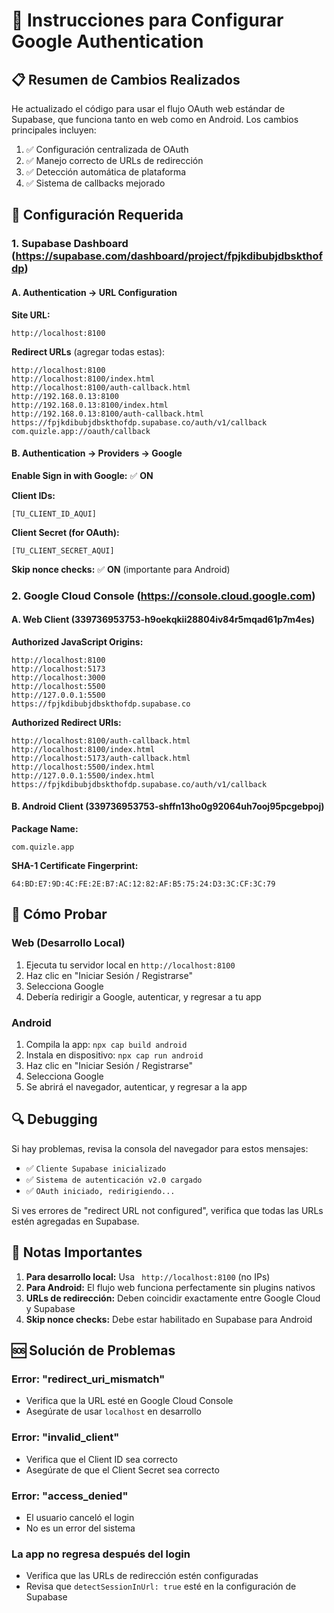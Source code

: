 # 🔐 Instrucciones para Configurar Google Authentication

## 📋 Resumen de Cambios Realizados

He actualizado el código para usar el flujo OAuth web estándar de Supabase, que funciona tanto en web como en Android. Los cambios principales incluyen:

1. ✅ Configuración centralizada de OAuth
2. ✅ Manejo correcto de URLs de redirección
3. ✅ Detección automática de plataforma
4. ✅ Sistema de callbacks mejorado

## 🔧 Configuración Requerida

### 1. **Supabase Dashboard** (https://supabase.com/dashboard/project/fpjkdibubjdbskthofdp)

#### A. Authentication → URL Configuration

**Site URL:**
```
http://localhost:8100
```

**Redirect URLs** (agregar todas estas):
```
http://localhost:8100
http://localhost:8100/index.html
http://localhost:8100/auth-callback.html
http://192.168.0.13:8100
http://192.168.0.13:8100/index.html
http://192.168.0.13:8100/auth-callback.html
https://fpjkdibubjdbskthofdp.supabase.co/auth/v1/callback
com.quizle.app://oauth/callback
```

#### B. Authentication → Providers → Google

**Enable Sign in with Google:** ✅ **ON**

**Client IDs:**
```
[TU_CLIENT_ID_AQUI]
```

**Client Secret (for OAuth):**
```
[TU_CLIENT_SECRET_AQUI]
```

**Skip nonce checks:** ✅ **ON** (importante para Android)

### 2. **Google Cloud Console** (https://console.cloud.google.com)

#### A. Web Client (339736953753-h9oekqkii28804iv84r5mqad61p7m4es)

**Authorized JavaScript Origins:**
```
http://localhost:8100
http://localhost:5173
http://localhost:3000
http://localhost:5500
http://127.0.0.1:5500
https://fpjkdibubjdbskthofdp.supabase.co
```

**Authorized Redirect URIs:**
```
http://localhost:8100/auth-callback.html
http://localhost:8100/index.html
http://localhost:5173/auth-callback.html
http://localhost:5500/index.html
http://127.0.0.1:5500/index.html
https://fpjkdibubjdbskthofdp.supabase.co/auth/v1/callback
```

#### B. Android Client (339736953753-shffn13ho0g92064uh7ooj95pcgebpoj)

**Package Name:**
```
com.quizle.app
```

**SHA-1 Certificate Fingerprint:**
```
64:BD:E7:9D:4C:FE:2E:B7:AC:12:82:AF:B5:75:24:D3:3C:CF:3C:79
```

## 🚀 Cómo Probar

### Web (Desarrollo Local)
1. Ejecuta tu servidor local en `http://localhost:8100`
2. Haz clic en "Iniciar Sesión / Registrarse"
3. Selecciona Google
4. Debería redirigir a Google, autenticar, y regresar a tu app

### Android
1. Compila la app: `npx cap build android`
2. Instala en dispositivo: `npx cap run android`
3. Haz clic en "Iniciar Sesión / Registrarse"
4. Selecciona Google
5. Se abrirá el navegador, autenticar, y regresar a la app

## 🔍 Debugging

Si hay problemas, revisa la consola del navegador para estos mensajes:

- ✅ `Cliente Supabase inicializado`
- ✅ `Sistema de autenticación v2.0 cargado`
- ✅ `OAuth iniciado, redirigiendo...`

Si ves errores de "redirect URL not configured", verifica que todas las URLs estén agregadas en Supabase.

## 📱 Notas Importantes

1. **Para desarrollo local:** Usa ` http://localhost:8100` (no IPs)
2. **Para Android:** El flujo web funciona perfectamente sin plugins nativos
3. **URLs de redirección:** Deben coincidir exactamente entre Google Cloud y Supabase
4. **Skip nonce checks:** Debe estar habilitado en Supabase para Android

## 🆘 Solución de Problemas

### Error: "redirect_uri_mismatch"
- Verifica que la URL esté en Google Cloud Console
- Asegúrate de usar `localhost` en desarrollo

### Error: "invalid_client"
- Verifica que el Client ID sea correcto
- Asegúrate de que el Client Secret sea correcto

### Error: "access_denied"
- El usuario canceló el login
- No es un error del sistema

### La app no regresa después del login
- Verifica que las URLs de redirección estén configuradas
- Revisa que `detectSessionInUrl: true` esté en la configuración de Supabase

